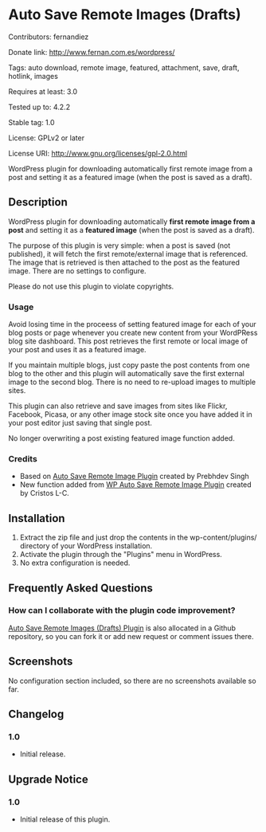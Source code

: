 # Auto Save Remote Images (Drafts) #

Contributors: fernandiez

Donate link: http://www.fernan.com.es/wordpress/

Tags: auto download, remote image, featured, attachment, save, draft, hotlink, images

Requires at least: 3.0

Tested up to: 4.2.2

Stable tag: 1.0

License: GPLv2 or later

License URI: http://www.gnu.org/licenses/gpl-2.0.html

WordPress plugin for downloading automatically first remote image from a post and setting it as a featured image (when the post is saved as a draft).

## Description ##

WordPress plugin for downloading automatically **first remote image from a post** and setting it as a **featured image** (when the post is saved as a draft).

The purpose of this plugin is very simple: when a post is saved (not published), it will fetch the first remote/external image that is referenced. The image that is retrieved is then attached to the post as the featured image. There are no settings to configure.

Please do not use this plugin to violate copyrights.

### Usage ###

Avoid losing time in the proceess of setting featured image for each of your blog posts or page whenever you create new content from your WordPRess blog site dashboard. This post retrieves the first remote or local image of your post and uses it as a featured image.

If you maintain multiple blogs, just copy paste the post contents from one blog to the other and this plugin will automatically save the first external image to the second blog. There is no need to re-upload images to multiple sites.

This plugin can also retrieve and save images from sites like Flickr, Facebook, Picasa, or any other image stock site once you have added it in your post editor just saving that single post.

No longer overwriting a post existing featured image function added.

### Credits ###

* Based on [Auto Save Remote Image Plugin](https://wordpress.org/plugins/auto-save-remote-images/) created by Prebhdev Singh
* New function added from [WP Auto Save Remote Image Plugin](https://github.com/cristoslc/wp-auto-save-remote-image) created by Cristos L-C.

## Installation ##

1. Extract the zip file and just drop the contents in the wp-content/plugins/ directory of your WordPress installation.
2. Activate the plugin through the "Plugins" menu in WordPress.
2. No extra configuration is needed.

## Frequently Asked Questions ##

### How can I collaborate with the plugin code improvement? #

[Auto Save Remote Images (Drafts) Plugin](https://github.com/fernandiez/auto-save-remote-images-drafts/) is also allocated in a Github repository, so you can fork it or add new request or comment issues there.

## Screenshots ##

No configuration section included, so there are no screenshots available so far.

## Changelog ##

### 1.0 ###
* Initial release.

## Upgrade Notice ##

### 1.0 ###
* Initial release of this plugin.
